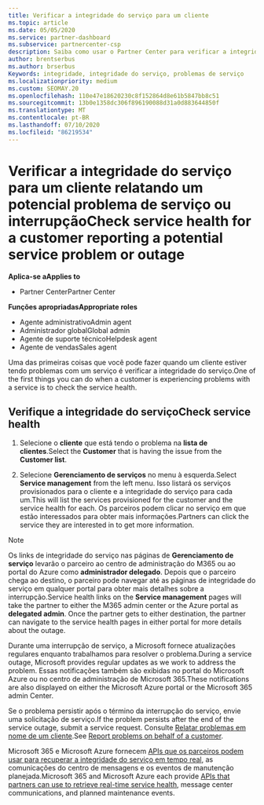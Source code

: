 ```yaml
---
title: Verificar a integridade do serviço para um cliente
ms.topic: article
ms.date: 05/05/2020
ms.service: partner-dashboard
ms.subservice: partnercenter-csp
description: Saiba como usar o Partner Center para verificar a integridade do serviço de um cliente quando eles enfrentam um problema com um serviço.
author: brentserbus
ms.author: brserbus
Keywords: integridade, integridade do serviço, problemas de serviço
ms.localizationpriority: medium
ms.custom: SEOMAY.20
ms.openlocfilehash: 110e47e18620230c8f152864d8e61b5847bb8c51
ms.sourcegitcommit: 13b0e1358dc306f896190088d31a0d883644850f
ms.translationtype: MT
ms.contentlocale: pt-BR
ms.lasthandoff: 07/10/2020
ms.locfileid: "86219534"
---
```

# <a name="check-service-health-for-a-customer-reporting-a-potential-service-problem-or-outage"></a><span data-ttu-id="c5a2b-104">Verificar a integridade do serviço para um cliente relatando um potencial problema de serviço ou interrupção</span><span class="sxs-lookup"><span data-stu-id="c5a2b-104">Check service health for a customer reporting a potential service problem or outage</span></span>

<span data-ttu-id="c5a2b-105">**Aplica-se a**</span><span class="sxs-lookup"><span data-stu-id="c5a2b-105">**Applies to**</span></span>

- <span data-ttu-id="c5a2b-106">Partner Center</span><span class="sxs-lookup"><span data-stu-id="c5a2b-106">Partner Center</span></span>

<span data-ttu-id="c5a2b-107">**Funções apropriadas**</span><span class="sxs-lookup"><span data-stu-id="c5a2b-107">**Appropriate roles**</span></span>

- <span data-ttu-id="c5a2b-108">Agente administrativo</span><span class="sxs-lookup"><span data-stu-id="c5a2b-108">Admin agent</span></span>
- <span data-ttu-id="c5a2b-109">Administrador global</span><span class="sxs-lookup"><span data-stu-id="c5a2b-109">Global admin</span></span>
- <span data-ttu-id="c5a2b-110">Agente de suporte técnico</span><span class="sxs-lookup"><span data-stu-id="c5a2b-110">Helpdesk agent</span></span>
- <span data-ttu-id="c5a2b-111">Agente de vendas</span><span class="sxs-lookup"><span data-stu-id="c5a2b-111">Sales agent</span></span>

<span data-ttu-id="c5a2b-112">Uma das primeiras coisas que você pode fazer quando um cliente estiver tendo problemas com um serviço é verificar a integridade do serviço.</span><span class="sxs-lookup"><span data-stu-id="c5a2b-112">One of the first things you can do when a customer is experiencing problems with a service is to check the service health.</span></span> 

## <a name="check-service-health"></a><span data-ttu-id="c5a2b-113">Verifique a integridade do serviço</span><span class="sxs-lookup"><span data-stu-id="c5a2b-113">Check service health</span></span>

1. <span data-ttu-id="c5a2b-114">Selecione o **cliente** que está tendo o problema na **lista de clientes**.</span><span class="sxs-lookup"><span data-stu-id="c5a2b-114">Select the **Customer** that is having the issue from the **Customer list**.</span></span>

2. <span data-ttu-id="c5a2b-115">Selecione **Gerenciamento de serviços** no menu à esquerda.</span><span class="sxs-lookup"><span data-stu-id="c5a2b-115">Select **Service management** from the left menu.</span></span> <span data-ttu-id="c5a2b-116">Isso listará os serviços provisionados para o cliente e a integridade do serviço para cada um.</span><span class="sxs-lookup"><span data-stu-id="c5a2b-116">This will list the services provisioned for the customer and the service health for each.</span></span> <span data-ttu-id="c5a2b-117">Os parceiros podem clicar no serviço em que estão interessados para obter mais informações.</span><span class="sxs-lookup"><span data-stu-id="c5a2b-117">Partners can click the service they are interested in to get more information.</span></span> 

>[!NOTE] 
> <span data-ttu-id="c5a2b-118">Os links de integridade do serviço nas páginas de **Gerenciamento de serviço** levarão o parceiro ao centro de administração do M365 ou ao portal do Azure como **administrador delegado**. Depois que o parceiro chega ao destino, o parceiro pode navegar até as páginas de integridade do serviço em qualquer portal para obter mais detalhes sobre a interrupção.</span><span class="sxs-lookup"><span data-stu-id="c5a2b-118">Service health links on the **Service management** pages will take the partner to either the M365 admin center or the Azure portal as **delegated admin**. Once the partner gets to either destination, the partner can navigate to the service health pages in either portal for more details about the outage.</span></span>
 
<span data-ttu-id="c5a2b-119">Durante uma interrupção de serviço, a Microsoft fornece atualizações regulares enquanto trabalhamos para resolver o problema.</span><span class="sxs-lookup"><span data-stu-id="c5a2b-119">During a service outage, Microsoft provides regular updates as we work to address the problem.</span></span> <span data-ttu-id="c5a2b-120">Essas notificações também são exibidas no portal do Microsoft Azure ou no centro de administração de Microsoft 365.</span><span class="sxs-lookup"><span data-stu-id="c5a2b-120">These notifications are also displayed on either the Microsoft Azure portal or the Microsoft 365 admin Center.</span></span>

<span data-ttu-id="c5a2b-121">Se o problema persistir após o término da interrupção do serviço, envie uma solicitação de serviço.</span><span class="sxs-lookup"><span data-stu-id="c5a2b-121">If the problem persists after the end of the service outage, submit a service request.</span></span> <span data-ttu-id="c5a2b-122">Consulte [Relatar problemas em nome de um cliente](report-problems-on-behalf-of-a-customer.md).</span><span class="sxs-lookup"><span data-stu-id="c5a2b-122">See [Report problems on behalf of a customer](report-problems-on-behalf-of-a-customer.md).</span></span>

<span data-ttu-id="c5a2b-123">Microsoft 365 e Microsoft Azure fornecem [APIs que os parceiros podem usar para recuperar a integridade do serviço em tempo real](get-automated-service-notifications-with-our-apis.md), as comunicações do centro de mensagens e os eventos de manutenção planejada.</span><span class="sxs-lookup"><span data-stu-id="c5a2b-123">Microsoft 365 and Microsoft Azure each provide [APIs that partners can use to retrieve real-time service health](get-automated-service-notifications-with-our-apis.md), message center communications, and planned maintenance events.</span></span>

 

